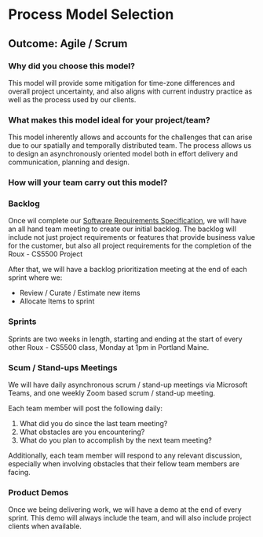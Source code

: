 # Process Model Selection

## Outcome: Agile / Scrum

### Why did you choose this model?
This model will provide some mitigation for time-zone differences and overall project uncertainty,
and also aligns with current industry practice as well as the process used by our clients.

### What makes this model ideal for your project/team?
This model inherently allows and accounts for the challenges that can arise due to our spatially
and temporally distributed team. The process allows us to design an asynchronously oriented model
both in effort delivery and communication, planning and design. 

### How will your team carry out this model?

### Backlog
Once wil complete our [Software Requirements Specification](./SoftwareRequirementsSpecification.md),
we will have an all hand team meeting to create our initial backlog. The backlog will include not
just project requirements or features that provide business value for the customer, but also all 
project requirements for the completion of the Roux - CS5500 Project

After that, we will have a backlog prioritization meeting at the end of each sprint where we:
- Review / Curate / Estimate new items
- Allocate Items to sprint

### Sprints
Sprints are two weeks in length, starting and ending at the start of every other Roux - CS5500 
class, Monday at 1pm in Portland Maine.

### Scum / Stand-ups Meetings
We will have daily asynchronous scrum / stand-up meetings via Microsoft Teams, and one weekly
Zoom based scrum / stand-up meeting.

Each team member will post the following daily:
1. What did you do since the last team meeting?
2. What obstacles are you encountering?
3. What do you plan to accomplish by the next team meeting?

Additionally, each team member will respond to any relevant discussion, especially when involving
obstacles that their fellow team members are facing.

### Product Demos
Once we being delivering work, we will have a demo at the end of every sprint. This demo will always
include the team, and will also include project clients when available. 
